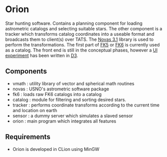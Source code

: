 # Orion

Star hunting software. Contains a planning component for loading astrometric catalogs and selecting suitable stars.
The other component is a tracker which transforms catalog coordinates into a useable format and broadcasts them to client(s) over TATS.
The [Novas 3.1](http://aa.usno.navy.mil/software/novas/novas_info.php) library is used to perform the transformations.
The first part of [FK5](http://www-kpno.kpno.noao.edu/Info/Caches/Catalogs/FK5/fk5.html) or [FK6](http://cdsarc.u-strasbg.fr/viz-bin/Cat?I/264) is currently used as a catalog.
The front end is still in the conceptual phases, however a [UI experiment](https://caseyshields.github.io/starlog/index.html) has been written in [D3](https://d3js.org/).  

## Components
 - vmath : utility library of vector and spherical math routines
 - novas : USNO's astrometric software package
 - fk6 : loads raw FK6 catalogs into a catalog
 - catalog : module for filtering and sorting desired stars.
 - tracker : performs coordinate transforms according to the current time and location on earth 
 - sensor : a dummy server which simulates a slaved sensor
 - orion : main program which integrates all features

## Requirements
 - Orion is developed in CLion using MinGW
